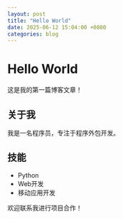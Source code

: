 ```yaml
---
layout: post
title: "Hello World"
date: 2025-06-12 15:04:00 +0800
categories: blog
---
```


# Hello World

这是我的第一篇博客文章！

## 关于我
我是一名程序员，专注于程序外包开发。

## 技能
- Python
- Web开发
- 移动应用开发

欢迎联系我进行项目合作！

